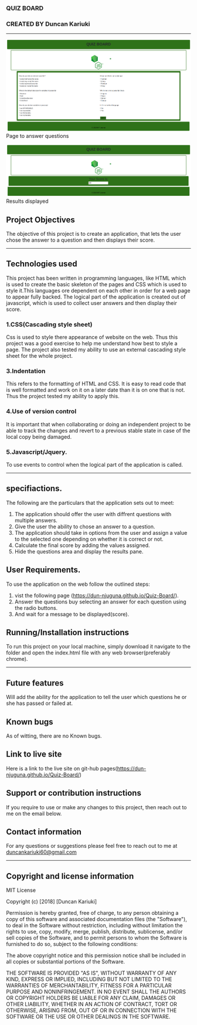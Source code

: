 ### QUIZ BOARD

### CREATED BY  Duncan Kariuki

--------------------------------------------------------------------------
![Questions](https://github.com/Dun-Njuguna/Quiz-Board/blob/master/img/questions.png)
Page to answer questions

![Results](https://github.com/Dun-Njuguna/Quiz-Board/blob/master/img/results.png)
Results displayed
## Project Objectives

The objective of this project is to create an application, that lets the user chose the answer to a question and then displays their score.

-------------------------------------------------------


## Technologies used
This project has been written in programming languages, like HTML which is used to create the basic skeleton of the pages and CSS which is used to style it.This languages ore dependent on each other in order for a web page to appear fully backed.
The logical part of the application is created out of javascript, which is used to collect user answers and then display their score.

### 1.CSS(Cascading style sheet)
Css is used to style there appearance of website on the web. Thus this project was a good exercise to help me understand how best to style a page. The project also tested my ability to use an external cascading style sheet for the whole project.

### 3.Indentation
This refers to the formatting of HTML and CSS. It is easy to read code that is well formatted and work on it on a later date than it is on one that is not. Thus the project tested my ability to apply this.

### 4.Use of version control
It is important that when collaborating or doing an independent project to be able to track the changes and revert to a previous stable state in case of the local copy being damaged.

### 5.Javascript/Jquery.
To use events to control when the logical part of the application is called.


-----------------------------------------------------------------------
## specifiactions.
The following are the particulars that the application sets out to meet:

1. The application should offer the user with diffrent questions with multiple answers.
2. Give the user the ability to chose an answer to a question.
3. The application should take in options from the user  and assign a value to the selected one depending on whether it is correct or not.
4. Calculate the final score by adding the values assigned.
5. Hide the questions area and display the results pane.

## User Requirements.
To use the application on the web follow the outlined steps:
1. vist the following page (https://dun-njuguna.github.io/Quiz-Board/).
2. Answer the questions buy selecting an answer for each question using the radio buttons.
3. And wait for a message to be displayed(score).


## Running/Installation instructions
To run this project on your local machine, simply download it navigate to the folder and open the index.html file with any web browser(preferably chrome).

------------------------------------------------------------------

## Future features
Will add the ability for the application to tell the user which questions he or she has passed or failed at.

## Known bugs
As of witting, there are no Known bugs.

## Link to live site
Here is a link to the live site on git-hub pages(https://dun-njuguna.github.io/Quiz-Board/)

## Support or contribution instructions
If you require to use or make any changes to this project, then reach out to me on the email below.

## Contact information
For any questions or suggestions please feel free to reach out to me at duncankariuki60@gmail.com

---------------------------------------------------------------

## Copyright and license information

MIT License

Copyright (c) [2018] [Duncan Kariuki]

Permission is hereby granted, free of charge, to any person obtaining a copy
of this software and associated documentation files (the "Software"), to deal
in the Software without restriction, including without limitation the rights
to use, copy, modify, merge, publish, distribute, sublicense, and/or sell
copies of the Software, and to permit persons to whom the Software is
furnished to do so, subject to the following conditions:

The above copyright notice and this permission notice shall be included in all
copies or substantial portions of the Software.

THE SOFTWARE IS PROVIDED "AS IS", WITHOUT WARRANTY OF ANY KIND, EXPRESS OR
IMPLIED, INCLUDING BUT NOT LIMITED TO THE WARRANTIES OF MERCHANTABILITY,
FITNESS FOR A PARTICULAR PURPOSE AND NONINFRINGEMENT. IN NO EVENT SHALL THE
AUTHORS OR COPYRIGHT HOLDERS BE LIABLE FOR ANY CLAIM, DAMAGES OR OTHER
LIABILITY, WHETHER IN AN ACTION OF CONTRACT, TORT OR OTHERWISE, ARISING FROM,
OUT OF OR IN CONNECTION WITH THE SOFTWARE OR THE USE OR OTHER DEALINGS IN THE
SOFTWARE.
